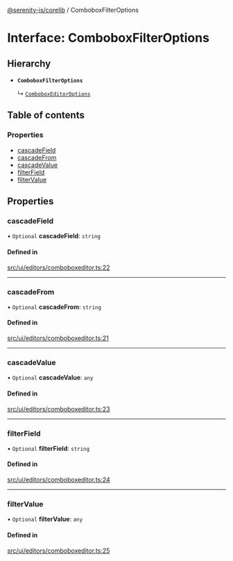 [@serenity-is/corelib](../README.md) / ComboboxFilterOptions

# Interface: ComboboxFilterOptions

## Hierarchy

- **`ComboboxFilterOptions`**

  ↳ [`ComboboxEditorOptions`](ComboboxEditorOptions.md)

## Table of contents

### Properties

- [cascadeField](ComboboxFilterOptions.md#cascadefield)
- [cascadeFrom](ComboboxFilterOptions.md#cascadefrom)
- [cascadeValue](ComboboxFilterOptions.md#cascadevalue)
- [filterField](ComboboxFilterOptions.md#filterfield)
- [filterValue](ComboboxFilterOptions.md#filtervalue)

## Properties

### cascadeField

• `Optional` **cascadeField**: `string`

#### Defined in

[src/ui/editors/comboboxeditor.ts:22](https://github.com/serenity-is/serenity/blob/master/packages/corelib/src/ui/editors/comboboxeditor.ts#L22)

___

### cascadeFrom

• `Optional` **cascadeFrom**: `string`

#### Defined in

[src/ui/editors/comboboxeditor.ts:21](https://github.com/serenity-is/serenity/blob/master/packages/corelib/src/ui/editors/comboboxeditor.ts#L21)

___

### cascadeValue

• `Optional` **cascadeValue**: `any`

#### Defined in

[src/ui/editors/comboboxeditor.ts:23](https://github.com/serenity-is/serenity/blob/master/packages/corelib/src/ui/editors/comboboxeditor.ts#L23)

___

### filterField

• `Optional` **filterField**: `string`

#### Defined in

[src/ui/editors/comboboxeditor.ts:24](https://github.com/serenity-is/serenity/blob/master/packages/corelib/src/ui/editors/comboboxeditor.ts#L24)

___

### filterValue

• `Optional` **filterValue**: `any`

#### Defined in

[src/ui/editors/comboboxeditor.ts:25](https://github.com/serenity-is/serenity/blob/master/packages/corelib/src/ui/editors/comboboxeditor.ts#L25)
